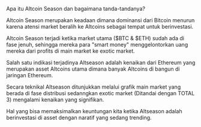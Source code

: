 Apa itu Altcoin Season dan bagaimana tanda-tandanya?

Altcoin Season merupakan keadaan dimana dominansi dari Bitcoin menurun karena atensi market beralih ke Altcoins sebagai tempat untuk berinvestasi.

Altcoin Season terjadi ketika market utama ($BTC &  $ETH) sudah ada di fase jenuh, sehingga mereka para "smart money" menggelontorkan uang mereka dari profits di main market ke exotic market.

Salah satu indikasi terjadinya Altseason adalah kenaikan dari Ethereum yang merupakan asset Altcoins utama dimana banyak Altcoins di bangun di jaringan Ethereum.

Secara teknikal Altseason ditunjukkan melalui grafik  main market yang berada di fase distribusi sedanngkan exotic market (Ditandai dengan TOTAL 3) mengalami kenaikan yang signifikan.

Hal yang bisa memaksimalkan keuntungan kita ketika Altseason adalah berinvestasi di asset dengan naratif yang sedang trending.
